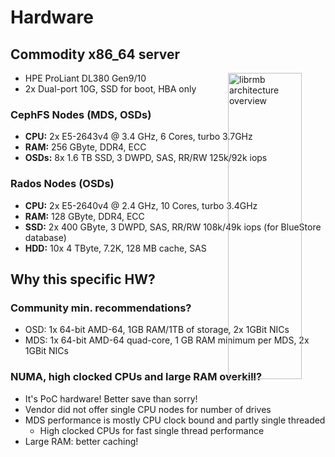 <!-- .slide: data-state="section-break" id="section-break-5" data-timing="10s" -->
# Hardware


<!-- .slide: data-state="normal" id="hardware-1" data-timing="20s" data-menu-title="Hardware Server specs" -->
## Commodity x86_64 server
<div>
     <img style="position: absolute; width: 35%; left: 60%; " alt="librmb architecture overview"
          data-src="images/HPE-DL380Gen9.jpg" />
</div>

* <!-- .element: class="fragment" data-fragment-index="1" --> HPE ProLiant DL380 Gen9/10
* <!-- .element: class="fragment" data-fragment-index="1" --> 2x Dual-port 10G, SSD for boot, HBA only

### CephFS Nodes (MDS, OSDs) <!-- .element: class="fragment" data-fragment-index="2" -->
* <!-- .element: class="fragment" data-fragment-index="2" --> <b>CPU:</b> 2x E5-2643v4 @ 3.4 GHz, 6 Cores, turbo 3.7GHz
* <!-- .element: class="fragment" data-fragment-index="2" --> <b>RAM:</b> 256 GByte, DDR4, ECC
* <!-- .element: class="fragment" data-fragment-index="2" --> <b>OSDs:</b> 8x 1.6 TB SSD, 3 DWPD, SAS, RR/RW 125k/92k iops

### Rados Nodes (OSDs) <!-- .element: class="fragment" data-fragment-index="3" -->
* <!-- .element: class="fragment" data-fragment-index="3" --> <b>CPU:</b> 2x E5-2640v4 @ 2.4 GHz, 10 Cores, turbo 3.4GHz
* <!-- .element: class="fragment" data-fragment-index="3" --> <b>RAM:</b> 128 GByte, DDR4, ECC
* <!-- .element: class="fragment" data-fragment-index="3" --> <b>SSD:</b> 2x 400 GByte, 3 DWPD, SAS, RR/RW 108k/49k iops (for BlueStore database)
* <!-- .element: class="fragment" data-fragment-index="3" --> <b>HDD:</b> 10x 4 TByte, 7.2K, 128 MB cache, SAS


<!-- .slide: data-state="normal" id="hardware-3" data-timing="20s" data-menu-title="Hardware specs" -->
## Why this specific HW?

### Community min. recommendations? <!-- .element: class="fragment" data-fragment-index="0" -->
* <!-- .element: class="fragment" data-fragment-index="0" --> OSD: 1x 64-bit AMD-64, 1GB RAM/1TB of storage, 2x 1GBit NICs
* <!-- .element: class="fragment" data-fragment-index="0" --> MDS: 1x 64-bit AMD-64 quad-core, 1 GB RAM minimum per MDS, 2x 1GBit NICs

### NUMA, high clocked CPUs and large RAM overkill? <!-- .element: class="fragment" data-fragment-index="1" -->
* <!-- .element: class="fragment" data-fragment-index="2" --> It's PoC hardware! Better save than sorry!
* <!-- .element: class="fragment" data-fragment-index="3" --> Vendor did not offer single CPU nodes for number of drives
* <!-- .element: class="fragment" data-fragment-index="4" --> MDS performance is mostly CPU clock bound and partly single threaded
  * <!-- .element: class="fragment" data-fragment-index="4" --> High clocked CPUs for fast single thread performance
* <!-- .element: class="fragment" data-fragment-index="5" --> Large RAM: better caching!

